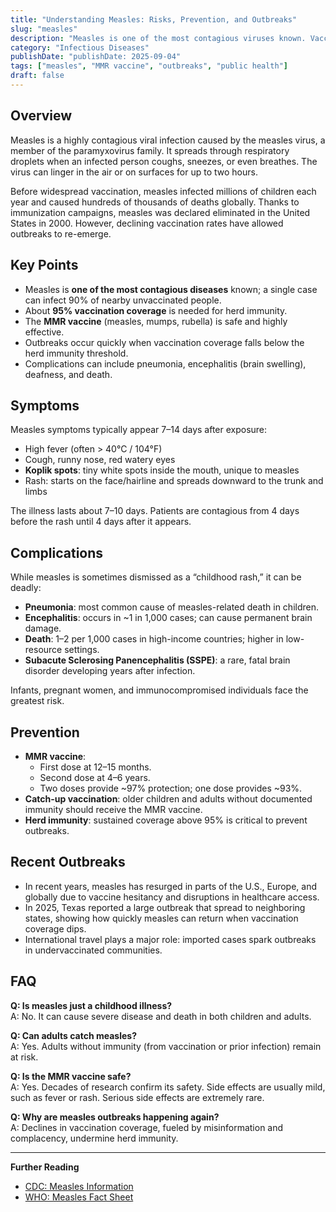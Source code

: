 ```yaml
---
title: "Understanding Measles: Risks, Prevention, and Outbreaks"
slug: "measles"
description: "Measles is one of the most contagious viruses known. Vaccination prevents outbreaks and protects communities."
category: "Infectious Diseases"
publishDate: "publishDate: 2025-09-04"
tags: ["measles", "MMR vaccine", "outbreaks", "public health"]
draft: false
---
```


## Overview
Measles is a highly contagious viral infection caused by the measles virus, a member of the paramyxovirus family. It spreads through respiratory droplets when an infected person coughs, sneezes, or even breathes. The virus can linger in the air or on surfaces for up to two hours.  

Before widespread vaccination, measles infected millions of children each year and caused hundreds of thousands of deaths globally. Thanks to immunization campaigns, measles was declared eliminated in the United States in 2000. However, declining vaccination rates have allowed outbreaks to re-emerge.

## Key Points
- Measles is **one of the most contagious diseases** known; a single case can infect 90% of nearby unvaccinated people.  
- About **95% vaccination coverage** is needed for herd immunity.  
- The **MMR vaccine** (measles, mumps, rubella) is safe and highly effective.  
- Outbreaks occur quickly when vaccination coverage falls below the herd immunity threshold.  
- Complications can include pneumonia, encephalitis (brain swelling), deafness, and death.  

## Symptoms
Measles symptoms typically appear 7–14 days after exposure:  
- High fever (often > 40°C / 104°F)  
- Cough, runny nose, red watery eyes  
- **Koplik spots**: tiny white spots inside the mouth, unique to measles  
- Rash: starts on the face/hairline and spreads downward to the trunk and limbs  

The illness lasts about 7–10 days. Patients are contagious from 4 days before the rash until 4 days after it appears.

## Complications
While measles is sometimes dismissed as a “childhood rash,” it can be deadly:  
- **Pneumonia**: most common cause of measles-related death in children.  
- **Encephalitis**: occurs in ~1 in 1,000 cases; can cause permanent brain damage.  
- **Death**: 1–2 per 1,000 cases in high-income countries; higher in low-resource settings.  
- **Subacute Sclerosing Panencephalitis (SSPE)**: a rare, fatal brain disorder developing years after infection.  

Infants, pregnant women, and immunocompromised individuals face the greatest risk.

## Prevention
- **MMR vaccine**:  
  - First dose at 12–15 months.  
  - Second dose at 4–6 years.  
  - Two doses provide ~97% protection; one dose provides ~93%.  
- **Catch-up vaccination**: older children and adults without documented immunity should receive the MMR vaccine.  
- **Herd immunity**: sustained coverage above 95% is critical to prevent outbreaks.  

## Recent Outbreaks
- In recent years, measles has resurged in parts of the U.S., Europe, and globally due to vaccine hesitancy and disruptions in healthcare access.  
- In 2025, Texas reported a large outbreak that spread to neighboring states, showing how quickly measles can return when vaccination coverage dips.  
- International travel plays a major role: imported cases spark outbreaks in undervaccinated communities.  

## FAQ
**Q: Is measles just a childhood illness?**  
A: No. It can cause severe disease and death in both children and adults.  

**Q: Can adults catch measles?**  
A: Yes. Adults without immunity (from vaccination or prior infection) remain at risk.  

**Q: Is the MMR vaccine safe?**  
A: Yes. Decades of research confirm its safety. Side effects are usually mild, such as fever or rash. Serious side effects are extremely rare.  

**Q: Why are measles outbreaks happening again?**  
A: Declines in vaccination coverage, fueled by misinformation and complacency, undermine herd immunity.  

---

**Further Reading**  
- [CDC: Measles Information](https://www.cdc.gov/measles/)  
- [WHO: Measles Fact Sheet](https://www.who.int/news-room/fact-sheets/detail/measles)  
